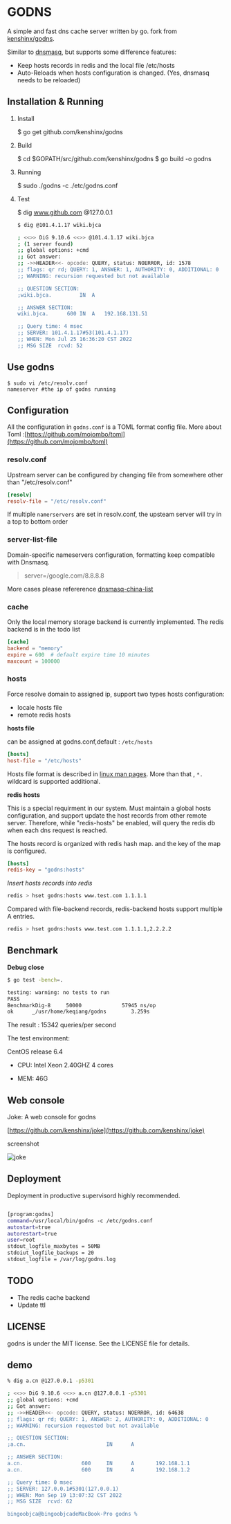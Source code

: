 # GODNS

A simple and fast dns cache server written by go. fork from [kenshinx/godns](https://github.com/kenshinx/godns).

Similar to [dnsmasq](http://www.thekelleys.org.uk/dnsmasq/doc.html), but supports some difference features:

* Keep hosts records in redis and the local file /etc/hosts
* Auto-Reloads when hosts configuration is changed. (Yes, dnsmasq needs to be reloaded)

## Installation & Running

1. Install

    $ go get github.com/kenshinx/godns

2. Build

    $ cd $GOPATH/src/github.com/kenshinx/godns
    $ go build -o godns

3. Running

    $ sudo ./godns -c ./etc/godns.conf

4. Test

    $ dig www.github.com @127.0.0.1
    ```sh
    $ dig @101.4.1.17 wiki.bjca

    ; <<>> DiG 9.10.6 <<>> @101.4.1.17 wiki.bjca
    ; (1 server found)
    ;; global options: +cmd
    ;; Got answer:
    ;; ->>HEADER<<- opcode: QUERY, status: NOERROR, id: 1578
    ;; flags: qr rd; QUERY: 1, ANSWER: 1, AUTHORITY: 0, ADDITIONAL: 0
    ;; WARNING: recursion requested but not available
    
    ;; QUESTION SECTION:
    ;wiki.bjca.			IN	A
    
    ;; ANSWER SECTION:
    wiki.bjca.		600	IN	A	192.168.131.51
    
    ;; Query time: 4 msec
    ;; SERVER: 101.4.1.17#53(101.4.1.17)
    ;; WHEN: Mon Jul 25 16:36:20 CST 2022
    ;; MSG SIZE  rcvd: 52
    ```

## Use godns

    $ sudo vi /etc/resolv.conf
    nameserver #the ip of godns running

## Configuration

All the configuration in `godns.conf` is a TOML format config file.
More about Toml :[https://github.com/mojombo/toml](https://github.com/mojombo/toml)

### resolv.conf

Upstream server can be configured by changing file from somewhere other than "/etc/resolv.conf"

```toml
[resolv]
resolv-file = "/etc/resolv.conf"
```

If multiple `namerservers` are set in resolv.conf, the upsteam server will try in a top to bottom order

### server-list-file

Domain-specific nameservers configuration, formatting keep compatible with Dnsmasq.
>server=/google.com/8.8.8.8

More cases please refererence [dnsmasq-china-list](https://github.com/felixonmars/dnsmasq-china-list)

### cache

Only the local memory storage backend is currently implemented.  The redis backend is in the todo list

```toml
[cache]
backend = "memory"
expire = 600  # default expire time 10 minutes
maxcount = 100000
```

### hosts

Force resolve domain to assigned ip, support two types hosts configuration:

* locale hosts file
* remote redis hosts

__hosts file__

can be assigned at godns.conf,default : `/etc/hosts`

```toml
[hosts]
host-file = "/etc/hosts"
```

Hosts file format is described in [linux man pages](http://man7.org/linux/man-pages/man5/hosts.5.html).
More than that , `*.` wildcard is supported additional.

__redis hosts__

This is a special requirment in our system. Must maintain a global hosts configuration,
and support update the host records from other remote server.
Therefore, while "redis-hosts" be enabled, will query the redis db when each dns request is reached.

The hosts record is organized with redis hash map. and the key of the map is configured.

```toml
[hosts]
redis-key = "godns:hosts"
```

_Insert hosts records into redis_

```sh
redis > hset godns:hosts www.test.com 1.1.1.1
```

Compared with file-backend records, redis-backend hosts support multiple A entries.

```sh
redis > hset godns:hosts www.test.com 1.1.1.1,2.2.2.2
```

## Benchmark

__Debug close__

```sh
$ go test -bench=.

testing: warning: no tests to run
PASS
BenchmarkDig-8     50000             57945 ns/op
ok      _/usr/home/keqiang/godns        3.259s
```

The result : 15342 queries/per second

The test environment:

CentOS release 6.4

* CPU:
Intel Xeon 2.40GHZ
4 cores

* MEM:
46G

## Web console

Joke: A web console for godns

[https://github.com/kenshinx/joke](https://github.com/kenshinx/joke)

screenshot

![joke](https://raw.github.com/kenshinx/joke/master/screenshot/joke.png)

## Deployment

Deployment in productive supervisord highly recommended.

```sh

[program:godns]
command=/usr/local/bin/godns -c /etc/godns.conf
autostart=true
autorestart=true
user=root
stdout_logfile_maxbytes = 50MB
stdoiut_logfile_backups = 20
stdout_logfile = /var/log/godns.log

```

## TODO

* The redis cache backend
* Update ttl

## LICENSE

godns is under the MIT license. See the LICENSE file for details.


## demo


```sh
% dig a.cn @127.0.0.1 -p5301

; <<>> DiG 9.10.6 <<>> a.cn @127.0.0.1 -p5301
;; global options: +cmd
;; Got answer:
;; ->>HEADER<<- opcode: QUERY, status: NOERROR, id: 64638
;; flags: qr rd; QUERY: 1, ANSWER: 2, AUTHORITY: 0, ADDITIONAL: 0
;; WARNING: recursion requested but not available

;; QUESTION SECTION:
;a.cn.                          IN      A

;; ANSWER SECTION:
a.cn.                   600     IN      A       192.168.1.1
a.cn.                   600     IN      A       192.168.1.2

;; Query time: 0 msec
;; SERVER: 127.0.0.1#5301(127.0.0.1)
;; WHEN: Mon Sep 19 13:07:32 CST 2022
;; MSG SIZE  rcvd: 62

bingoobjca@bingoobjcadeMacBook-Pro godns % 
```
